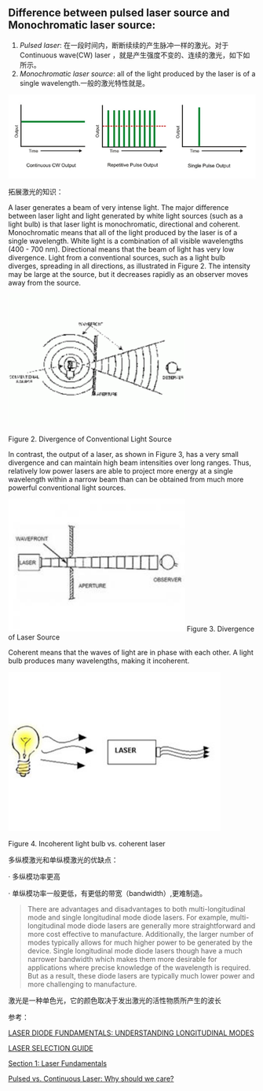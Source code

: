 ## Difference between pulsed laser source and Monochromatic laser source:

1. *Pulsed laser*:	在一段时间内，断断续续的产生脉冲一样的激光。对于Continuous wave(CW) laser ，就是产生强度不变的、连续的激光，如下如所示。
2. *Monochromatic laser source*: all of the light produced by the laser is of a single wavelength.一般的激光特性就是。

![Pulsed-Lasers](https://raw.githubusercontent.com/star-twinking/CloudImage/main/ImgforBlog/Pulsed-Lasers.jpg)

拓展激光的知识：

A laser generates a beam of very intense light. The major difference between laser light and light generated by white light sources (such as a light bulb) is that laser light is monochromatic, directional and coherent. Monochromatic means that all of the light produced by the laser is of a single wavelength. White light is a combination of all visible wavelengths (400 - 700 nm). Directional means that the beam of light has very low divergence. Light from a conventional sources, such as a light bulb diverges, spreading in all directions, as illustrated in Figure 2. The intensity may be large at the source, but it decreases rapidly as an observer moves away from the source.

<img src="https://raw.githubusercontent.com/star-twinking/CloudImage/main/ImgforBlog/lightdivergence4x3_1.gif" alt="lightdivergence4x3_1" style="zoom: 150%;" />

Figure 2. Divergence of Conventional Light Source

In contrast, the output of a laser, as shown in Figure 3, has a very small divergence and can maintain high beam intensities over long ranges. Thus, relatively low power lasers are able to project more energy at a single wavelength within a narrow beam than can be obtained from much more powerful conventional light sources.

<img src="https://raw.githubusercontent.com/star-twinking/CloudImage/main/ImgforBlog/laser%20divergence4x31-16364602157481.jpg" alt="laser divergence4x31" style="zoom: 150%;" />
Figure 3. Divergence of Laser Source

Coherent means that the waves of light are in phase with each other. A light bulb produces many wavelengths, making it incoherent.

<img src="https://raw.githubusercontent.com/star-twinking/CloudImage/main/ImgforBlog/coherent%20compare4x31.jpg" alt="coherent compare4x31" style="zoom:150%;" />

Figure 4. Incoherent light bulb vs. coherent laser

多纵模激光和单纵模激光的优缺点：

· 多纵模功率更高

· 单纵模功率一般更低，有更低的带宽（bandwidth）,更难制造。

> There are advantages and disadvantages to both multi-longitudinal mode and single longitudinal mode diode lasers.  For example, multi-longitudinal mode diode lasers are generally more straightforward and more cost effective to manufacture. Additionally, the larger number of modes typically allows for much higher power to be generated by the device. Single longitudinal mode diode lasers though have a much narrower bandwidth which makes them more desirable for applications where precise knowledge of the wavelength is required. But as a result, these diode lasers are typically much lower power and more challenging to manufacture. 



激光是一种单色光，它的颜色取决于发出激光的活性物质所产生的波长



参考：

[LASER DIODE FUNDAMENTALS: UNDERSTANDING LONGITUDINAL MODES](https://blog.rpmclasers.com/laser-diode-fundamentals-understanding-longitudinal-modes)

[LASER SELECTION GUIDE](https://go.rpmclasers.com/lasers-101-laser-selection-guide?_ga=2.97096351.1211491394.1635476167-132494427.1635476167)

[Section 1: Laser Fundamentals](https://ehs.princeton.edu/book/export/html/348)

[Pulsed vs. Continuous Laser: Why should we care?](https://lasercaplab.com/pulsed-vs-continuous-laser-care/)




